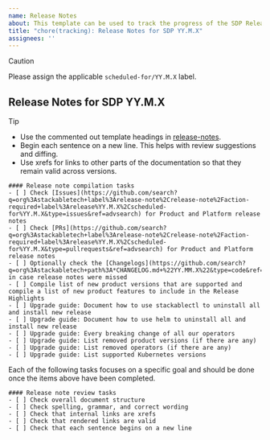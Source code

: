 ```yaml
---
name: Release Notes
about: This template can be used to track the progress of the SDP Release Notes compilation
title: "chore(tracking): Release Notes for SDP YY.M.X"
assignees: ''
---
```


<!--
    DO NOT REMOVE THIS COMMENT. It is intended for people who might copy/paste from the previous release issue.
    This was created by an issue template: https://github.com/stackabletech/issues/issues/new/choose.
-->

> [!CAUTION]
> Please assign the applicable `scheduled-for/YY.M.X` label.

<!-- Release placeholders YY.M.X should be replaced. -->
## Release Notes for SDP YY.M.X

> [!TIP]
> - Use the commented out template headings in [release-notes][template].
> - Begin each sentence on a new line. This helps with review suggestions and diffing.
> - Use xrefs for links to other parts of the documentation so that they remain valid across versions.

[template]: https://github.com/stackabletech/documentation/blob/8dc93f28ac6d20a587f54d0a697c71fe47e8643a/modules/ROOT/pages/release-notes.adoc?plain=1#L11-L56

```[tasklist]
#### Release note compilation tasks
- [ ] Check [Issues](https://github.com/search?q=org%3Astackabletech+label%3Arelease-note%2Crelease-note%2Faction-required+label%3Arelease%YY.M.X%2Cscheduled-for%YY.M.X&type=issues&ref=advsearch) for Product and Platform release notes
- [ ] Check [PRs](https://github.com/search?q=org%3Astackabletech+label%3Arelease-note%2Crelease-note%2Faction-required+label%3Arelease%YY.M.X%2Cscheduled-for%YY.M.X&type=pullrequests&ref=advsearch) for Product and Platform release notes
- [ ] Optionally check the [Changelogs](https://github.com/search?q=org%3Astackabletech+path%3A*CHANGELOG.md+%22YY.MM.X%22&type=code&ref=advsearch) in case release notes were missed
- [ ] Compile list of new product versions that are supported and compile a list of new product features to include in the Release Highlights
- [ ] Upgrade guide: Document how to use stackablectl to uninstall all and install new release
- [ ] Upgrade guide: Document how to use helm to uninstall all and install new release
- [ ] Upgrade guide: Every breaking change of all our operators
- [ ] Upgrade guide: List removed product versions (if there are any)
- [ ] Upgrade guide: List removed operators (if there are any)
- [ ] Upgrade guide: List supported Kubernetes versions
```

Each of the following tasks focuses on a specific goal and should be done once the items above have been completed.

```[tasklist]
#### Release note review tasks
- [ ] Check overall document structure
- [ ] Check spelling, grammar, and correct wording
- [ ] Check that internal links are xrefs
- [ ] Check that rendered links are valid
- [ ] Check that each sentence begins on a new line
```
